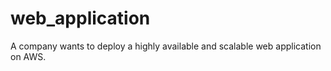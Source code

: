 # web_application
A company wants to deploy a highly available and scalable web application on AWS.
